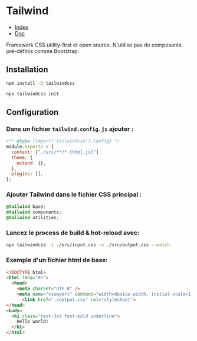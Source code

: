 # Tailwind

- [Index](/Readme.md)
- [Doc](https://v2.tailwindcss.com/docs)

Framework CSS utility-first et open source.
N'utilise pas de composants pré-définis comme Bootstrap.

## Installation

```bash
npm install -D tailwindcss

npx tailwindcss init
```

## Configuration

### Dans un fichier `tailwind.config.js` ajouter :

```js
/** @type {import('tailwindcss').Config} */
module.exports = {
  content: ["./src/**/*.{html,js}"],
  theme: {
    extend: {},
  },
  plugins: [],
};
```

### Ajouter Tailwind dans le fichier CSS principal :

```css
@tailwind base;
@tailwind components;
@tailwind utilities;
```

### Lancez le process de build & hot-reload avec:

```bash
npx tailwindcss -i ./src/input.css -o ./src/output.css --watch
```

### Exemple d'un fichier html de base:

```html
<!DOCTYPE html>
<html lang="en">
  <head>
    <meta charset="UTF-8" />
    <meta name="viewport" content="width=device-width, initial-scale=1.0" />
      <link href="./output.css" rel="stylesheet">
</head>
<body>
  <h1 class="text-3xl font-bold underline">
    Hello world!
  </h1>
</html>
```
